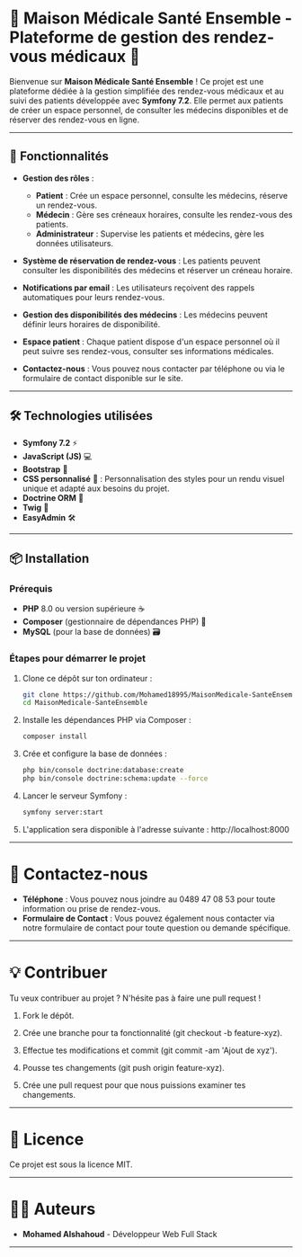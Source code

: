 # 🏥 Maison Médicale Santé Ensemble - Plateforme de gestion des rendez-vous médicaux 🏥

Bienvenue sur **Maison Médicale Santé Ensemble** ! Ce projet est une plateforme dédiée à la gestion simplifiée des rendez-vous médicaux et au suivi des patients développée avec **Symfony 7.2**. Elle permet aux patients de créer un espace personnel, de consulter les médecins disponibles et de réserver des rendez-vous en ligne.

---

## 🚀 Fonctionnalités

- **Gestion des rôles** :
  - **Patient** : Crée un espace personnel, consulte les médecins, réserve un rendez-vous.
  - **Médecin** : Gère ses créneaux horaires, consulte les rendez-vous des patients.
  - **Administrateur** : Supervise les patients et médecins, gère les données utilisateurs.
  
- **Système de réservation de rendez-vous** : Les patients peuvent consulter les disponibilités des médecins et réserver un créneau horaire.

- **Notifications par email** : Les utilisateurs reçoivent des rappels automatiques pour leurs rendez-vous.

- **Gestion des disponibilités des médecins** : Les médecins peuvent définir leurs horaires de disponibilité.

- **Espace patient** : Chaque patient dispose d'un espace personnel où il peut suivre ses rendez-vous, consulter ses informations médicales.

- **Contactez-nous** : Vous pouvez nous contacter par téléphone ou via le formulaire de contact disponible sur le site.

---

## 🛠️ Technologies utilisées

- **Symfony 7.2** ⚡️
- **JavaScript (JS)** 💻
- **Bootstrap** 🎨
- **CSS personnalisé** 🎨 : Personnalisation des styles pour un rendu visuel unique et adapté aux besoins du projet.
- **Doctrine ORM** 💾
- **Twig** 🧩
- **EasyAdmin** 🛠️

---

## 📦 Installation

### Prérequis

- **PHP** 8.0 ou version supérieure ☕
- **Composer** (gestionnaire de dépendances PHP) 💾
- **MySQL** (pour la base de données) 🗃️

### Étapes pour démarrer le projet

1. Clone ce dépôt sur ton ordinateur :

   ```bash
   git clone https://github.com/Mohamed18995/MaisonMedicale-SanteEnsemble.git
   cd MaisonMedicale-SanteEnsemble

2. Installe les dépendances PHP via Composer :

   ```bash
   composer install
   
3. Crée et configure la base de données :

   ```bash
   php bin/console doctrine:database:create
   php bin/console doctrine:schema:update --force

4. Lancer le serveur Symfony :

   ```bash
   symfony server:start
   
5. L'application sera disponible à l'adresse suivante : http://localhost:8000

---

# 📢 Contactez-nous

- **Téléphone** : Vous pouvez nous joindre au 0489 47 08 53 pour toute information ou prise de rendez-vous.
- **Formulaire de Contact** : Vous pouvez également nous contacter via notre formulaire de contact pour toute question ou demande spécifique.

---

# 💡 Contribuer

Tu veux contribuer au projet ? N'hésite pas à faire une pull request !

1. Fork le dépôt.

2. Crée une branche pour ta fonctionnalité (git checkout -b feature-xyz).

3. Effectue tes modifications et commit (git commit -am 'Ajout de xyz').

4. Pousse tes changements (git push origin feature-xyz).

5. Crée une pull request pour que nous puissions examiner tes changements.

---
# 📝 Licence

Ce projet est sous la licence MIT.

---
# 🧑‍💻 Auteurs

- **Mohamed Alshahoud** - Développeur Web Full Stack

---
